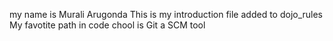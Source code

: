 my name is Murali Arugonda
This is my introduction file added to dojo_rules
My favotite path in code chool is Git a SCM tool